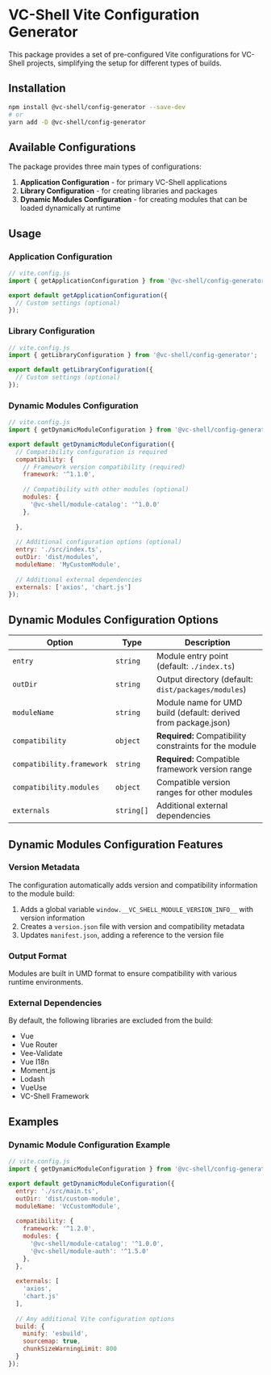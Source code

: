 # VC-Shell Vite Configuration Generator

This package provides a set of pre-configured Vite configurations for VC-Shell projects, simplifying the setup for different types of builds.

## Installation

```bash
npm install @vc-shell/config-generator --save-dev
# or
yarn add -D @vc-shell/config-generator
```

## Available Configurations

The package provides three main types of configurations:

1. **Application Configuration** - for primary VC-Shell applications
2. **Library Configuration** - for creating libraries and packages
3. **Dynamic Modules Configuration** - for creating modules that can be loaded dynamically at runtime

## Usage

### Application Configuration

```js
// vite.config.js
import { getApplicationConfiguration } from '@vc-shell/config-generator';

export default getApplicationConfiguration({
  // Custom settings (optional)
});
```

### Library Configuration

```js
// vite.config.js
import { getLibraryConfiguration } from '@vc-shell/config-generator';

export default getLibraryConfiguration({
  // Custom settings (optional)
});
```

### Dynamic Modules Configuration

```js
// vite.config.js
import { getDynamicModuleConfiguration } from '@vc-shell/config-generator';

export default getDynamicModuleConfiguration({
  // Compatibility configuration is required
  compatibility: {
    // Framework version compatibility (required)
    framework: '^1.1.0',
    
    // Compatibility with other modules (optional)
    modules: {
      '@vc-shell/module-catalog': '^1.0.0'
    },
  
  },
  
  // Additional configuration options (optional)
  entry: './src/index.ts',
  outDir: 'dist/modules',
  moduleName: 'MyCustomModule',
  
  // Additional external dependencies
  externals: ['axios', 'chart.js']
});
```

## Dynamic Modules Configuration Options

| Option | Type | Description |
|--------|------|-------------|
| `entry` | `string` | Module entry point (default: `./index.ts`) |
| `outDir` | `string` | Output directory (default: `dist/packages/modules`) |
| `moduleName` | `string` | Module name for UMD build (default: derived from package.json) |
| `compatibility` | `object` | **Required:** Compatibility constraints for the module |
| `compatibility.framework` | `string` | **Required:** Compatible framework version range |
| `compatibility.modules` | `object` | Compatible version ranges for other modules |
| `externals` | `string[]` | Additional external dependencies |

## Dynamic Modules Configuration Features

### Version Metadata

The configuration automatically adds version and compatibility information to the module build:

1. Adds a global variable `window.__VC_SHELL_MODULE_VERSION_INFO__` with version information
2. Creates a `version.json` file with version and compatibility metadata
3. Updates `manifest.json`, adding a reference to the version file

### Output Format

Modules are built in UMD format to ensure compatibility with various runtime environments.

### External Dependencies

By default, the following libraries are excluded from the build:
- Vue
- Vue Router
- Vee-Validate
- Vue I18n
- Moment.js
- Lodash
- VueUse
- VC-Shell Framework

## Examples

### Dynamic Module Configuration Example

```js
// vite.config.js
import { getDynamicModuleConfiguration } from '@vc-shell/config-generator';

export default getDynamicModuleConfiguration({
  entry: './src/main.ts',
  outDir: 'dist/custom-module',
  moduleName: 'VcCustomModule',
  
  compatibility: {
    framework: '^1.2.0',
    modules: {
      '@vc-shell/module-catalog': '^1.0.0',
      '@vc-shell/module-auth': '^1.5.0'
    },
  },
  
  externals: [
    'axios',
    'chart.js'
  ],
  
  // Any additional Vite configuration options
  build: {
    minify: 'esbuild',
    sourcemap: true,
    chunkSizeWarningLimit: 800
  }
});
```
